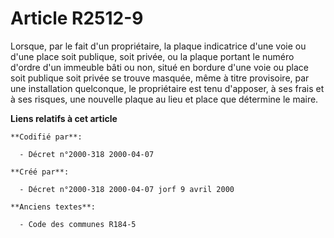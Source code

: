 # Article R2512-9

Lorsque, par le fait d'un propriétaire, la plaque indicatrice d'une voie ou d'une place soit publique, soit privée, ou la
plaque portant le numéro d'ordre d'un immeuble bâti ou non, situé en bordure d'une voie ou place soit publique soit privée se
trouve masquée, même à titre provisoire, par une installation quelconque, le propriétaire est tenu d'apposer, à ses frais et
à ses risques, une nouvelle plaque au lieu et place que détermine le maire.

**Liens relatifs à cet article**

	**Codifié par**:

	  - Décret n°2000-318 2000-04-07

	**Créé par**:

	  - Décret n°2000-318 2000-04-07 jorf 9 avril 2000

	**Anciens textes**:

	  - Code des communes R184-5
